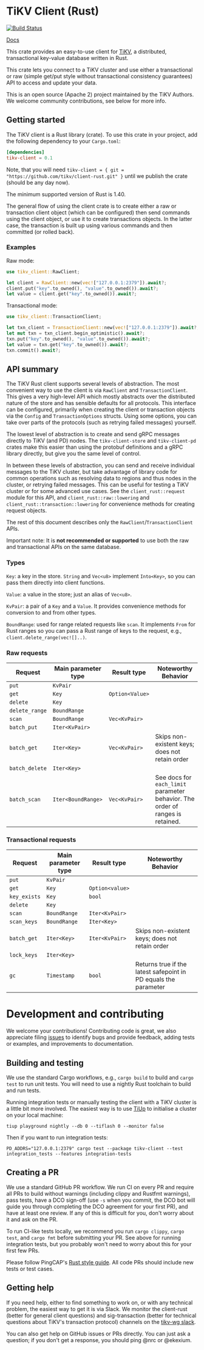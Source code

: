 # TiKV Client (Rust)

[![Build Status](https://travis-ci.org/tikv/client-rust.svg?branch=master)](https://travis-ci.org/tikv/client-rust)

[Docs](https://www.tikv.dev/doc/rust-client/tikv_client/)

This crate provides an easy-to-use client for [TiKV](https://github.com/tikv/tikv), a distributed, transactional key-value database written in Rust.

This crate lets you connect to a TiKV cluster and use either a transactional or raw (simple get/put style without transactional consistency guarantees) API to access and update your data.

This is an open source (Apache 2) project maintained by the TiKV Authors. We welcome community contributions, see below for more info.

## Getting started

The TiKV client is a Rust library (crate). To use this crate in your project, add the following dependency to your `Cargo.toml`:

```toml
[dependencies]
tikv-client = 0.1
```

Note, that you will need `tikv-client = { git = "https://github.com/tikv/client-rust.git" }` until we publish the crate (should be any day now).

The minimum supported version of Rust is 1.40.

The general flow of using the client crate is to create either a raw or transaction client object (which can be configured) then send commands using the client object, or use it to create transactions objects. In the latter case, the transaction is built up using various commands and then committed (or rolled back).

### Examples

Raw mode:

```rust
use tikv_client::RawClient;

let client = RawClient::new(vec!["127.0.0.1:2379"]).await?;
client.put("key".to_owned(), "value".to_owned()).await?;
let value = client.get("key".to_owned()).await?;
```

Transactional mode:

```rust
use tikv_client::TransactionClient;

let txn_client = TransactionClient::new(vec!["127.0.0.1:2379"]).await?;
let mut txn = txn_client.begin_optimistic().await?;
txn.put("key".to_owned(), "value".to_owned()).await?;
let value = txn.get("key".to_owned()).await?;
txn.commit().await?;
```

## API summary

The TiKV Rust client supports several levels of abstraction. The most convenient way to use the client is via `RawClient` and `TransactionClient`. This gives a very high-level API which mostly abstracts over the distributed nature of the store and has sensible defaults for all protocols. This interface can be configured, primarily when creating the client or transaction objects via the `Config` and `TransactionOptions` structs. Using some options, you can take over parts of the protocols (such as retrying failed messages) yourself.

The lowest level of abstraction is to create and send gRPC messages directly to TiKV (and PD) nodes. The `tikv-client-store` and `tikv-client-pd` crates make this easier than using the protobuf definitions and a gRPC library directly, but give you the same level of control.

In between these levels of abstraction, you can send and receive individual messages to the TiKV cluster, but take advantage of library code for common operations such as resolving data to regions and thus nodes in the cluster, or retrying failed messages. This can be useful for testing a TiKV cluster or for some advanced use cases. See the `client_rust::request` module for this API, and `client_rust::raw::lowering` and `client_rust::transaction::lowering` for convenience methods for creating request objects.

The rest of this document describes only the `RawClient`/`TransactionClient` APIs.

Important note: It is **not recommended or supported** to use both the raw and transactional APIs on the same database.

### Types

`Key`: a key in the store. `String` and `Vec<u8>` implement `Into<Key>`, so you can pass them directly into client functions.

`Value`: a value in the store; just an alias of `Vec<u8>`.

`KvPair`: a pair of a `Key` and a `Value`. It provides convenience methods for conversion to and from other types.

`BoundRange`: used for range related requests like `scan`. It implements `From` for Rust ranges so you can pass a Rust range of keys to the request, e.g., `client.delete_range(vec![]..)`.

### Raw requests

| Request        | Main parameter type | Result type      | Noteworthy Behavior                            |
| -------------- | ------------------- | ---------------- | ---------------------------------------------- |
| `put`          | `KvPair`            |                  |                                                |
| `get`          | `Key`               | `Option<Value>`  |                                                |
| `delete`       | `Key`               |                  |                                                |
| `delete_range` | `BoundRange`        |                  |                                                |
| `scan`         | `BoundRange`        | `Vec<KvPair>`    |                                                |
| `batch_put`    | `Iter<KvPair>`      |                  |                                                |
| `batch_get`    | `Iter<Key>`         | `Vec<KvPair>`    | Skips non-existent keys; does not retain order |
| `batch_delete` | `Iter<Key>`         |                  |                                                |
| `batch_scan`   | `Iter<BoundRange>`  | `Vec<KvPair>`    | See docs for `each_limit` parameter behavior. The order of ranges is retained. |

### Transactional requests

| Request      | Main parameter type | Result type     | Noteworthy Behavior                                                |
| -------------| ------------------- | --------------- | ------------------------------------------------------------------ |
| `put`        | `KvPair`            |                 |                                                                    |
| `get`        | `Key`               | `Option<value>` |                                                                    |
| `key_exists` | `Key`               | `bool`          |                                                                    |
| `delete`     | `Key`               |                 |                                                                    |
| `scan`       | `BoundRange`        | `Iter<KvPair>`  |                                                                    |
| `scan_keys`  | `BoundRange`        | `Iter<Key>`     |                                                                    |
| `batch_get`  | `Iter<Key>`         | `Iter<KvPair>`  | Skips non-existent keys; does not retain order                     |
| `lock_keys`  | `Iter<Key>`         |                 |                                                                    |
| `gc`         | `Timestamp`         | `bool`          | Returns true if the latest safepoint in PD equals the parameter    |


# Development and contributing

We welcome your contributions! Contributing code is great, we also appreciate filing [issues](https://github.com/tikv/client-rust/issues/new) to identify bugs and provide feedback, adding tests or examples, and improvements to documentation.

## Building and testing

We use the standard Cargo workflows, e.g., `cargo build` to build and `cargo test` to run unit tests. You will need to use a nightly Rust toolchain to build and run tests.

Running integration tests or manually testing the client with a TiKV cluster is a little bit more involved. The easiest way is to use [TiUp](https://github.com/pingcap/tiup) to initialise a cluster on your local machine:

```
tiup playground nightly --db 0 --tiflash 0 --monitor false
```

Then if you want to run integration tests:

```
PD_ADDRS="127.0.0.1:2379" cargo test --package tikv-client --test integration_tests --features integration-tests
```

## Creating a PR

We use a standard GitHub PR workflow. We run CI on every PR and require all PRs to build without warnings (including clippy and Rustfmt warnings), pass tests, have a DCO sign-off (use `-s` when you commit, the DCO bot will guide you through completing the DCO agreement for your first PR), and have at least one review. If any of this is difficult for you, don't worry about it and ask on the PR.

To run CI-like tests locally, we recommend you run `cargo clippy`, `cargo test`, and `cargo fmt` before submitting your PR. See above for running integration tests, but you probably won't need to worry about this for your first few PRs.

Please follow PingCAP's  [Rust style guide](https://pingcap.github.io/style-guide/rust/). All code PRs should include new tests or test cases.

## Getting help

If you need help, either to find something to work on, or with any technical problem, the easiest way to get it is via Slack. We monitor the client-rust (better for general client questions) and sig-transaction (better for technical questions about TiKV's transaction protocol) channels on the [tikv-wg slack](https://tikv.org/chat).

You can also get help on GitHub issues or PRs directly. You can just ask a question; if you don't get a response, you should ping @nrc or @ekexium.
